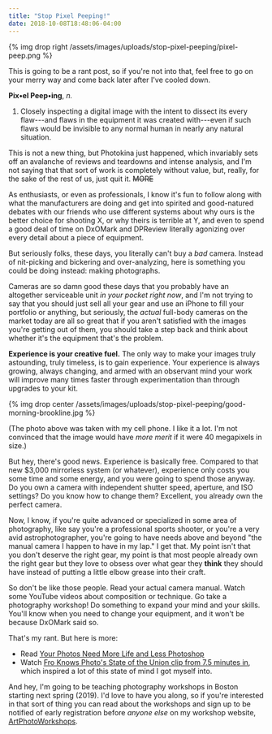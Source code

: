 ```yaml
---
title: "Stop Pixel Peeping!"
date: 2018-10-08T18:48:06-04:00
---
```


{% img drop right /assets/images/uploads/stop-pixel-peeping/pixel-peep.png %}

This is going to be a rant post, so if you're not into that, feel free to go on
your merry way and come back later after I've cooled down.

**Pix•el Peep•ing**, *n.*

1. Closely inspecting a digital image with the intent to dissect its every
   flaw---and flaws in the equipment it was created with---even if such flaws
   would be invisible to any normal human in nearly any natural situation.

This is not a new thing, but Photokina just happened, which invariably sets off
an avalanche of reviews and teardowns and intense analysis, and I'm not saying
that that sort of work is completely without value, but, really, for the sake of
the rest of us, just quit it. ~~MORE~~

As enthusiasts, or even as professionals, I know it's fun to follow along with
what the manufacturers are doing and get into spirited and good-natured debates
with our friends who use different systems about why ours is the better choice
for shooting X, or why theirs is terrible at Y, and even to spend a good deal of
time on DxOMark and DPReview literally agonizing over every detail about a piece
of equipment.

But seriously folks, these days, you literally can't buy a *bad* camera. Instead
of nit-picking and bickering and over-analyzing, here is something you could be
doing instead: making photographs.

Cameras are so damn good these days that you probably have an altogether
serviceable unit *in your pocket right now*, and I'm not trying to say that you
should just sell all your gear and use an iPhone to fill your portfolio or
anything, but seriously, the *actual* full-body cameras on the market today are
all so great that if you aren't satisfied with the images you're getting out of
them, you should take a step back and think about whether it's the equipment
that's the problem.

**Experience is your creative fuel.** The only way to make your images truly
astounding, truly timeless, is to gain experience. Your experience is always
growing, always changing, and armed with an observant mind your work will
improve many times faster through experimentation than through upgrades to your
kit.

{% img drop center /assets/images/uploads/stop-pixel-peeping/good-morning-brookline.jpg %}

(The photo above was taken with my cell phone. I like it a lot. I'm not
convinced that the image would have *more merit* if it were 40 megapixels in
size.)

But hey, there's good news. Experience is basically free. Compared to that new
$3,000 mirrorless system (or whatever), experience only costs you some time and
some energy, and you were going to spend those anyway. Do you own a camera with
independent shutter speed, aperture, and ISO settings? Do you know how to change
them? Excellent, you already own the perfect camera.

Now, I know, if you're quite advanced or specialized in some area of
photography, like say you're a professional sports shooter, or you're a very
avid astrophotographer, you're going to have needs above and beyond "the manual
camera I happen to have in my lap." I get that. My point isn't that you don't
deserve the right gear, my point is that most people already own the right gear
but they love to obsess over what gear they **think** they should have instead
of putting a little elbow grease into their craft.

So don't be like those people. Read your actual camera manual. Watch some
YouTube videos about composition or technique. Go take a photography workshop!
Do something to expand your mind and your skills. You'll know when you need to
change your equipment, and it won't be because DxOMark said so.

That's my rant. But here is more:

* Read [Your Photos Need More Life and Less Photoshop][morelife]
* Watch [Fro Knows Photo's State of the Union clip from 7.5 minutes in][fro],
  which inspired a lot of this state of mind I got myself into.

And hey, I'm going to be teaching photography workshops in Boston starting next
spring (2019). I'd love to have you along, so if you're interested in that sort
of thing you can read about the workshops and sign up to be notified of early
registration before *anyone else* on my workshop website,
[ArtPhotoWorkshops][apw].

[morelife]: https://fstoppers.com/originals/your-photos-need-more-life-and-less-photoshop-290111
[fro]: https://youtu.be/AkTYdhLmn8Q?t=455
[apw]: https://www.artphotoworkshops.com
